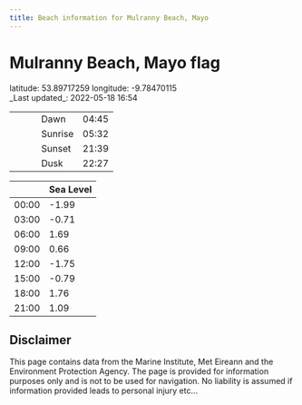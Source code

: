 ```yaml
---
title: Beach information for Mulranny Beach, Mayo
---
```

# Mulranny Beach, Mayo <span class="material-icons blue-flag">flag</span>

<div class="location-info">latitude: 53.89717259 longitude: -9.78470115</div>
<div class="met-eireann-warnings"></div>
_Last updated_: 2022-05-18 16:54

|   |   |   |   |   |
|---|---|---|---|---|
|   |   |   | Dawn  | 04:45 |
|   |   |   | Sunrise  | 05:32 |
|   |   |   | Sunset  | 21:39 |
|   |   |   | Dusk  | 22:27 |

<div></div>

|   | Sea Level  |
|---|---|
| 00:00 | -1.99 |
| 03:00 | -0.71 |
| 06:00 | 1.69 |
| 09:00 | 0.66 |
| 12:00 | -1.75 |
| 15:00 | -0.79 |
| 18:00 | 1.76 |
| 21:00 | 1.09 |

## Disclaimer

This page contains data from the Marine Institute,
Met Eireann and the Environment Protection Agency. The page is provided for
information purposes only and is not to be used for navigation. No liability
is assumed if information provided leads to personal injury etc...